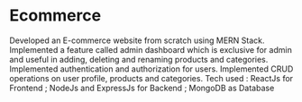 # Ecommerce
Developed an E-commerce website from scratch using MERN Stack.
Implemented a feature called admin dashboard which is exclusive for admin and useful in adding, deleting and renaming
products and categories.
Implemented authentication and authorization for users.
Implemented CRUD operations on user profile, products and categories.
Tech used : ReactJs for Frontend ; NodeJs and ExpressJs for Backend ; MongoDB as Database

